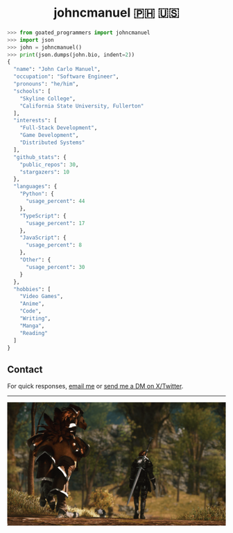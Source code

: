 <h1 align="center">johncmanuel 🇵🇭 🇺🇸</h1>

```python
>>> from goated_programmers import johncmanuel
>>> import json
>>> john = johncmanuel()
>>> print(json.dumps(john.bio, indent=2))
{
  "name": "John Carlo Manuel",
  "occupation": "Software Engineer",
  "pronouns": "he/him",
  "schools": [
    "Skyline College",
    "California State University, Fullerton"
  ],
  "interests": [
    "Full-Stack Development",
    "Game Development",
    "Distributed Systems"
  ],
  "github_stats": {
    "public_repos": 30,
    "stargazers": 10
  },
  "languages": {
    "Python": {
      "usage_percent": 44
    },
    "TypeScript": {
      "usage_percent": 17
    },
    "JavaScript": {
      "usage_percent": 8
    },
    "Other": {
      "usage_percent": 30
    }
  },
  "hobbies": [
    "Video Games",
    "Anime",
    "Code",
    "Writing",
    "Manga",
    "Reading"
  ]
}
```

## Contact

For quick responses, [email me](mailto:mail@johncarlomanuel.com) or [send me a DM on X/Twitter](https://x.com/messages/compose?recipient_id=1727183654676500480).

<hr />

<a href="https://www.johncarlomanuel.com/" target="_blank"><img src="media/banner.png" alt="banner" /></a>
